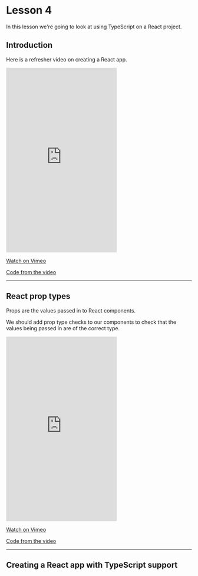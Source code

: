 # Lesson 4

In this lesson we're going to look at using TypeScript on a React project.

## Introduction

Here is a refresher video on creating a React app.

<iframe src="https://player.vimeo.com/video/433956978" height="500" frameborder="0" allow="autoplay; fullscreen; picture-in-picture" allowfullscreen></iframe>

<a href="https://vimeo.com/433956978/927a00e23e" target="_blank">Watch on Vimeo</a>

<a href="https://github.com/NoroffFEU/react-introduction" target="_blank">Code from the video</a>

---

## React prop types

Props are the values passed in to React components.

We should add prop type checks to our components to check that the values being passed in are of the correct type.

<iframe src="https://player.vimeo.com/video/434690419" height="500" frameborder="0" allow="autoplay; fullscreen; picture-in-picture" allowfullscreen></iframe>

<a href="https://vimeo.com/434690419/12a2f07306" target="_blank">Watch on Vimeo</a>

<a href="https://github.com/NoroffFEU/react-props" target="_blank">Code from the video</a>

---

## Creating a React app with TypeScript support

<!-- ## Lesson Task

There are practice questions in the master branch of <a href="https://github.com/NoroffFEU/lesson-task-pf-module1-lesson4" target="_blank">this repo</a>.

There are example answers in the <a href="https://github.com/NoroffFEU/lesson-task-pf-module1-lesson4/tree/answers" target="_blank">answers branch</a>.

Try the exercises before checking the solutions. -->

<!-- ---

[Go to the module assignment](ma)

--- -->
